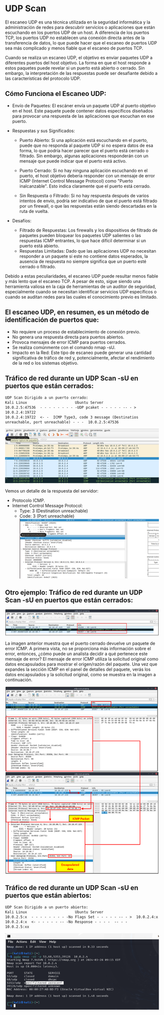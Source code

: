 # UDP Scan

El escaneo UDP es una técnica utilizada en la seguridad informática y la administración de redes para descubrir servicios o aplicaciones que están escuchando en los puertos UDP de un host. A diferencia de los puertos TCP, los puertos UDP no establecen una conexión directa antes de la transferencia de datos, lo que puede hacer que el escaneo de puertos UDP sea más complicado y menos fiable que el escaneo de puertos TCP.

Cuando se realiza un escaneo UDP, el objetivo es enviar paquetes UDP a diferentes puertos del host objetivo. La forma en que el host responde a estos paquetes puede revelar si un puerto está abierto o cerrado. Sin embargo, la interpretación de las respuestas puede ser desafiante debido a las características del protocolo UDP.

## Cómo Funciona el Escaneo UDP:
- Envío de Paquetes: El escáner envía un paquete UDP al puerto objetivo en el host. Este paquete puede contener datos específicos diseñados para provocar una respuesta de las aplicaciones que escuchan en ese puerto.
- Respuestas y sus Significados:
  - Puerto Abierto: Si una aplicación está escuchando en el puerto, puede que no responda al paquete UDP si no espera datos de esa forma, lo que podría hacer parecer que el puerto está cerrado o filtrado. Sin embargo, algunas aplicaciones responderán con un mensaje que puede indicar que el puerto está activo.

  - Puerto Cerrado: Si no hay ninguna aplicación escuchando en el puerto, el host objetivo debería responder con un mensaje de error ICMP (Internet Control Message Protocol) como "Puerto inalcanzable". Esto indica claramente que el puerto está cerrado.

  - Sin Respuesta o Filtrado: Si no hay respuesta después de varios intentos de envío, podría ser indicativo de que el puerto está filtrado por un firewall, o que las respuestas están siendo descartadas en la ruta de vuelta.

- Desafíos:
  - Filtrado de Respuestas: Los firewalls y los dispositivos de filtrado de paquetes pueden bloquear los paquetes UDP salientes o las respuestas ICMP entrantes, lo que hace difícil determinar si un puerto está abierto.
  - Respuestas Limitadas: Dado que las aplicaciones UDP no necesitan responder a un paquete si este no contiene datos esperados, la ausencia de respuesta no siempre significa que un puerto esté cerrado o filtrado.

Debido a estas peculiaridades, el escaneo UDP puede resultar menos fiable y más lento que el escaneo TCP. A pesar de esto, sigue siendo una herramienta valiosa en la caja de herramientas de un auditor de seguridad, especialmente cuando se necesitan identificar servicios UDP específicos o cuando se auditan redes para las cuales el conocimiento previo es limitado.

## El escaneo UDP, en resumen, es un método de identificación de puertos que:
- No requiere un proceso de establecimiento de conexión previo.
- No genera una respuesta directa para puertos abiertos.
- Provoca mensajes de error ICMP para puertos cerrados.
- Se realiza comúnmente con el comando nmap -sU.
- Impacto en la Red: Este tipo de escaneo puede generar una cantidad significativa de tráfico de red y, potencialmente, afectar el rendimiento de la red o los sistemas objetivo.


## Tráfico de red durante un UDP Scan -sU en puertos que están cerrados:
```
UDP Scan Dirigido a un puerto cerrado:
Kali Linux						Ubuntu Server
10.0.2.5:47536  - - - - - - - - -UDP pcaket - - - - - -- - >	10.0.2.4:19722
10.0.2.4:19722  <- -  ICMP Type3, code 3 message (Destinatios unreachable, port unreachable) - - -	10.0.2.5:47536
```
![](capturas/wireshark-UDP-scan.png)

Vemos un detalle de la respuesta del servidor:
- Protocolo ICMP.
- Internet Control Message Protocol:
  -  Type: 3 (Destination unreachable)
  -  Code: 3 (Port unreachable)
![](capturas/wireshark-UDP-scan-2.png)


## Otro ejemplo: Tráfico de red durante un UDP Scan -sU en puertos que están cerrados:
![](capturas/wireshark-UDP-scan-3.png)

La imagen anterior muestra que el puerto cerrado devuelve un paquete de error ICMP. A primera vista, no se proporciona más información sobre el error, entonces, ¿cómo puede un analista decidir a qué pertenece este mensaje de error? El mensaje de error ICMP utiliza la solicitud original como datos encapsulados para mostrar el origen/razón del paquete. Una vez que expandes la sección ICMP en el panel de detalles del paquete, verás los datos encapsulados y la solicitud original, como se muestra en la imagen a continuación.

![](capturas/wireshark-UDP-scan-4.png)



## Tráfico de red durante un UDP Scan -sU en puertos que están abiertos:
```
UDP Scan Dirigido a un puerto abierto:
Kali Linux						Ubuntu Server
10.0.2.5:x  - - - - - - - - -No Flags Set - - - - - -- - >	10.0.2.4:x
10.0.2.4:x  <- - - - - - -- -No Response - - - -  -- - -	10.0.2.5:xx
```
![](capturas/wireshark-UDP-scan-5.png)


